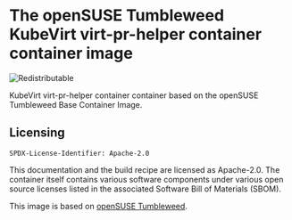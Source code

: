 # The openSUSE Tumbleweed KubeVirt virt-pr-helper container container image
![Redistributable](https://img.shields.io/badge/Redistributable-Yes-green)

KubeVirt virt-pr-helper container container based on the openSUSE Tumbleweed Base Container Image.

## Licensing

`SPDX-License-Identifier: Apache-2.0`

This documentation and the build recipe are licensed as Apache-2.0.
The container itself contains various software components under various open source licenses listed in the associated
Software Bill of Materials (SBOM).

This image is based on [openSUSE Tumbleweed](https://get.opensuse.org/tumbleweed/).
